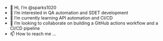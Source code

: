 - 👋 Hi, I’m @sparks1020
- 👀 I’m interested in QA automation and SDET development
- 🌱 I’m currently learning API automation and CI/CD
- 💞️ I’m looking to collaborate on building a GitHub actions workflow and a CI/CD pipeline
- 📫 How to reach me ...

<!---
sparks1020/sparks1020 is a ✨ special ✨ repository because its `README.md` (this file) appears on your GitHub profile.
You can click the Preview link to take a look at your changes.
--->
